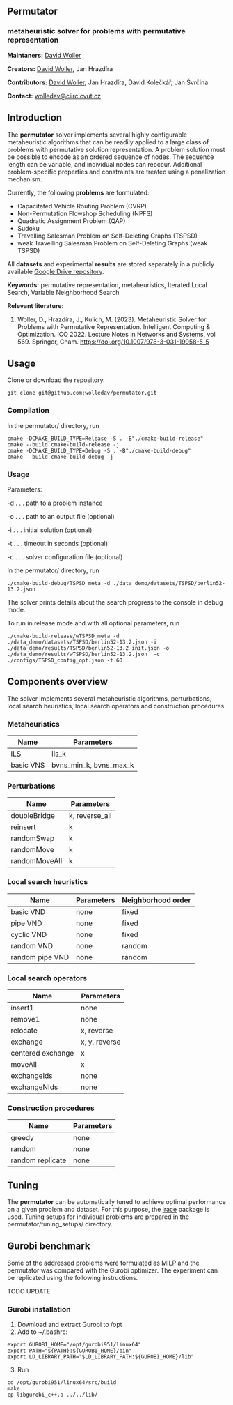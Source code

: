 ## Permutator 
### metaheuristic solver for problems with permutative representation 

**Maintaners:** [David Woller](http://imr.ciirc.cvut.cz/People/David)

**Creators:** [David Woller](http://imr.ciirc.cvut.cz/People/David), Jan Hrazdíra

**Contributors:** [David Woller](http://imr.ciirc.cvut.cz/People/David), Jan Hrazdíra, David Kolečkář, Jan Švrčina

**Contact:** wolledav@ciirc.cvut.cz


## Introduction

The **permutator** solver implements several highly configurable metaheuristic algorithms that can be readily applied to a large class of problems with permutative solution representation.
A problem solution must be possible to encode as an ordered sequence of nodes.
The sequence length can be variable, and individual nodes can reoccur.
Additional problem-specific properties and constraints are treated using a penalization mechanism.

Currently, the following **problems** are formulated: 

- Capacitated Vehicle Routing Problem (CVRP)
- Non-Permutation Flowshop Scheduling (NPFS)
- Quadratic Assignment Problem (QAP)
- Sudoku
- Travelling Salesman Problem on Self-Deleting Graphs (TSPSD)
- weak Travelling Salesman Problem on Self-Deleting Graphs (weak TSPSD)

All **datasets** and experimental **results** are stored separately in a publicly available [Google Drive repository](https://drive.google.com/drive/folders/1BAbfwAIO1iAvtP9s4yG5JJ_jpsE_qtyS?usp=sharing).


**Keywords:** permutative representation, metaheuristics, Iterated Local Search, Variable Neighborhood Search

**Relevant literature:**

1. Woller, D., Hrazdíra, J., Kulich, M. (2023). Metaheuristic Solver for Problems with Permutative Representation. Intelligent Computing & Optimization. ICO 2022. Lecture Notes in Networks and Systems, vol 569. Springer, Cham. https://doi.org/10.1007/978-3-031-19958-5_5




## Usage

Clone or download the repository. 

```
git clone git@github.com:wolledav/permutator.git
```


### Compilation

In the permutator/ directory, run

```
cmake -DCMAKE_BUILD_TYPE=Release -S . -B"./cmake-build-release"
cmake --build cmake-build-release -j
cmake -DCMAKE_BUILD_TYPE=Debug -S . -B"./cmake-build-debug"
cmake --build cmake-build-debug -j
```

### Usage
Parameters:

-d . . . path to a problem instance

-o . . . path to an output file (optional)

-i . . . initial solution (optional)

-t . . . timeout in seconds (optional)

-c . . . solver configuration file (optional)


In the permutator/ directory, run
```
./cmake-build-debug/TSPSD_meta -d ./data_demo/datasets/TSPSD/berlin52-13.2.json
```
The solver prints details about the search progress to the console in debug mode.

To run in release mode and with all optional parameters, run

```
./cmake-build-release/wTSPSD_meta -d ./data_demo/datasets/TSPSD/berlin52-13.2.json -i ./data_demo/results/TSPSD/berlin52-13.2_init.json -o ./data_demo/results/wTSPSD/berlin52-13.2.json  -c ./configs/TSPSD_config_opt.json -t 60
```








## Components overview

The solver implements several metaheuristic algorithms, perturbations, local search heuristics, local search operators and construction procedures.

### Metaheuristics
| Name            | Parameters                            |
|-----------------|---------------------------------------|
| ILS             | ils_k                                 |
| basic VNS       | bvns_min_k, bvns_max_k                |

### Perturbations
| Name            | Parameters     |
|-----------------|----------------|
| doubleBridge   | k, reverse_all |
| reinsert        | k              |
| randomSwap     | k              |
| randomMove     | k              |
| randomMoveAll | k              |

### Local search heuristics
| Name            | Parameters | Neighborhood order |
|-----------------|------------|--------------------|
| basic VND       | none       | fixed              |
| pipe VND        | none       | fixed              |
| cyclic VND      | none       | fixed              |
| random VND      | none       | random             |
| random pipe VND | none       | random             |

### Local search operators
| Name              | Parameters    |
|-------------------|---------------|
| insert1           | none          |
| remove1           | none          |
| relocate          | x, reverse    |
| exchange          | x, y, reverse |
| centered exchange | x             |
| moveAll          | x             |
| exchangeIds      | none          |
| exchangeNIds    | none          |

### Construction procedures
| Name             | Parameters |
|------------------|------------|
| greedy           | none       |
| random           | none       |
| random replicate | none       |



## Tuning

The **permutator** can be automatically tuned to achieve optimal performance on a given problem and dataset.
For this purpose, the [irace](https://mlopez-ibanez.github.io/irace/) package is used.
Tuning setups for individual problems are prepared in the permutator/tuning_setups/ directory.




## Gurobi benchmark

Some of the addressed problems were formulated as MILP and the permutator was compared with the Gurobi optimizer.
The experiment can be replicated using the following instructions.

TODO UPDATE

### Gurobi installation
1) Download and extract Gurobi to /opt
2) Add to ~/.bashrc:
```
export GUROBI_HOME="/opt/gurobi951/linux64"
export PATH="${PATH}:${GUROBI_HOME}/bin"
export LD_LIBRARY_PATH="$LD_LIBRARY_PATH:${GUROBI_HOME}/lib"
```
3) Run
```
cd /opt/gurobi951/linux64/src/build
make
cp libgurobi_c++.a ../../lib/
```




